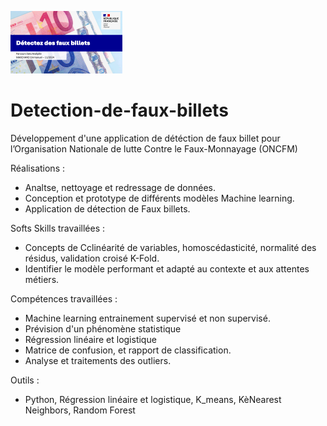 ![entete](P12.png)
# Detection-de-faux-billets
Développement d'une application de détéction de faux billet pour l’Organisation Nationale de lutte Contre le Faux-Monnayage (ONCFM) 

Réalisations : 
  + Analtse, nettoyage et redressage de données.
  + Conception et prototype de différents modèles Machine learning.
  + Application de détection de Faux billets.

Softs Skills travaillées :
  +  Concepts de Cclinéarité de variables, homoscédasticité, normalité des résidus, validation croisé K-Fold.
  +  Identifier le modèle performant et adapté au contexte et aux attentes métiers.

Compétences travaillées :
  + Machine learning entrainement supervisé et non supervisé.
  + Prévision d'un phénomène statistique
  + Régression linéaire et logistique
  + Matrice de confusion, et rapport de classification.
  + Analyse et traitements des outliers.

Outils : 
  + Python, Régression linéaire et logistique, K_means, KèNearest Neighbors, Random Forest


